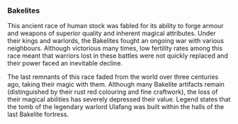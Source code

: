 ### **Bakelites**

This ancient race of human stock was fabled for its ability to forge armour and weapons of superior quality and inherent magical attributes. Under their kings and warlords, the Bakelites fought an ongoing war with various neighbours. Although victorious many times, low fertility rates among this race meant that warriors lost in these battles were not quickly replaced and their power faced an inevitable decline.

The last remnants of this race faded from the world over three centuries ago, taking their magic with them. Although many Bakelite artifacts remain \(distinguished by their rust red colouring and fine craftwork\), the loss of their magical abilities has severely depressed their value. Legend states that the tomb of the legendary warlord Ulafang was built within the halls of the last Bakelite fortress.

